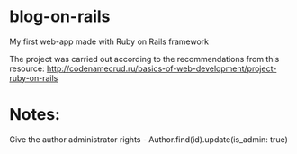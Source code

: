 # blog-on-rails
My first web-app made with Ruby on Rails framework

The project was carried out according to the recommendations from this resource:
http://codenamecrud.ru/basics-of-web-development/project-ruby-on-rails

# Notes:
Give the author administrator rights - Author.find(id).update(is_admin: true)